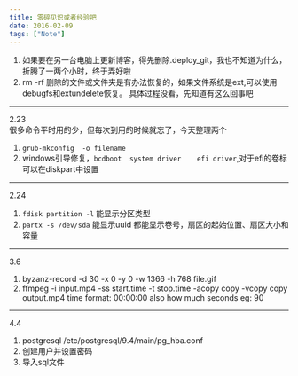 ```yaml
---
title: 零碎见识或者经验吧
date: 2016-02-09
tags: ["Note"]
---
```


1. 如果要在另一台电脑上更新博客，得先删除.deploy_git，我也不知道为什么，折腾了一两个小时，终于弄好啦
2. rm -rf 删除的文件或文件夹是有办法恢复的，如果文件系统是ext,可以使用debugfs和extundelete恢复。
具体过程没看，先知道有这么回事吧

------------
2.23  
很多命令平时用的少，但每次到用的时候就忘了，今天整理两个   
1. `grub-mkconfig  -o filename`   
2.  windows引导修复，`bcdboot  system driver    efi driver`,对于efi的卷标可以在diskpart中设置
--------
2.24
1. `fdisk partition -l` 能显示分区类型
2. `partx -s /dev/sda` 能显示uuid
都能显示卷号，扇区的起始位置、扇区大小和容量

---
3.6
1. byzanz-record -d 30 -x 0 -y 0 -w 1366 -h 768 file.gif
2. ffmpeg -i input.mp4 -ss start.time -t stop.time -acopy copy -vcopy copy output.mp4
time format: 00:00:00
also how much seconds eg: 90

---
4.4
1. postgresql /etc/postgresql/9.4/main/pg_hba.conf
2. 创建用户并设置密码
3. 导入sql文件

